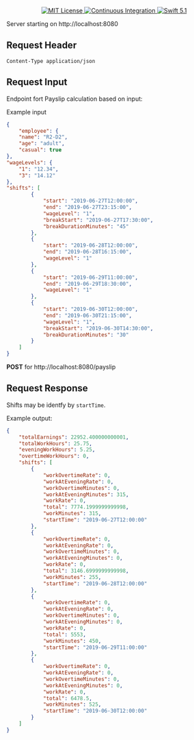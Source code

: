 <p align="center">
    <a href="LICENSE">
        <img src="http://img.shields.io/badge/license-MIT-brightgreen.svg" alt="MIT License">
    </a>
    <a href="https://circleci.com/gh/vapor/api-template">
        <img src="https://circleci.com/gh/vapor/api-template.svg?style=shield" alt="Continuous Integration">
    </a>
    <a href="https://swift.org">
        <img src="http://img.shields.io/badge/swift-5.1-brightgreen.svg" alt="Swift 5.1">
    </a>
</p>

Server starting on http://localhost:8080

## Request Header
```
Content-Type application/json
```

## Request Input

Endpoint fort Payslip calculation based on input:

Example input
```JSON
{
    "employee": {
    "name": "R2-D2",
    "age": "adult",
    "casual": true
},
"wageLevels": {
    "1": "12.34",
    "3": "14.12"
},
"shifts": [
        {
            "start": "2019-06-27T12:00:00",
            "end": "2019-06-27T23:15:00",
            "wageLevel": "1",
            "breakStart": "2019-06-27T17:30:00",
            "breakDurationMinutes": "45"
        },
        {
            "start": "2019-06-28T12:00:00",
            "end": "2019-06-28T16:15:00",
            "wageLevel": "1"
        },
        {
            "start": "2019-06-29T11:00:00",
            "end": "2019-06-29T18:30:00",
            "wageLevel": "1"
        },
        {
            "start": "2019-06-30T12:00:00",
            "end": "2019-06-30T21:15:00",
            "wageLevel": "1",
            "breakStart": "2019-06-30T14:30:00",
            "breakDurationMinutes": "30"
        }
    ]
}
```

**POST** for http://localhost:8080/payslip

## Request Response

Shifts may be identfy by `startTime`.

Example output: 
```JSON
{
    "totalEarnings": 22952.400000000001,
    "totalWorkHours": 25.75,
    "eveningWorkHours": 5.25,
    "overtimeWorkHours": 0,
    "shifts": [
        {
            "workOvertimeRate": 0,
            "workAtEveningRate": 0,
            "workOvertimeMinutes": 0,
            "workAtEveningMinutes": 315,
            "workRate": 0,
            "total": 7774.1999999999998,
            "workMinutes": 315,
            "startTime": "2019-06-27T12:00:00"
        },
        {
            "workOvertimeRate": 0,
            "workAtEveningRate": 0,
            "workOvertimeMinutes": 0,
            "workAtEveningMinutes": 0,
            "workRate": 0,
            "total": 3146.6999999999998,
            "workMinutes": 255,
            "startTime": "2019-06-28T12:00:00"
        },
        {
            "workOvertimeRate": 0,
            "workAtEveningRate": 0,
            "workOvertimeMinutes": 0,
            "workAtEveningMinutes": 0,
            "workRate": 0,
            "total": 5553,
            "workMinutes": 450,
            "startTime": "2019-06-29T11:00:00"
        },
        {
            "workOvertimeRate": 0,
            "workAtEveningRate": 0,
            "workOvertimeMinutes": 0,
            "workAtEveningMinutes": 0,
            "workRate": 0,
            "total": 6478.5,
            "workMinutes": 525,
            "startTime": "2019-06-30T12:00:00"
        }
    ]
}
```
